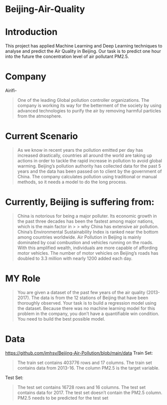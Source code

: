 # Beijing-Air-Quality
# Introduction
This project has applied Machine Learning and Deep Learning techniques to analyse and predict the Air Quality in Beijing. Our task is to predict one hour into the future the concentration level of air pollutant PM2.5.
# Company 
Airifi-
> One of the leading Global pollution controller organizations.
> The company is working its way for the betterment of the society by using advanced technologies to purify the air by removing harmful particles from the atmosphere.
# Current Scenario
>As we know in recent years the pollution emitted per day has increased drastically, countries all around the world are taking up actions in order to tackle the rapid increase in pollution to avoid global warming.
>Beijing’s pollution authority has collected data for the past 5 years and the data has been passed on to client by the government of China.
The company calculates pollution using traditional or manual methods, so it needs a model to do the long process.

# Currently, Beijing is suffering from:
> China is notorious for being a major polluter. Its economic growth in the past three decades has been the fastest among major nations, which is the main factor in > > why China has extensive air pollution.
> China’s Environmental Sustainability Index is ranked near the bottom among countries worldwide.
> Air Pollution in Beijing is mainly dominated by coal combustion and vehicles running on the roads.
> With this amplified wealth, individuals are more capable of affording motor vehicles. The number of motor vehicles on Beijing’s roads has doubled to 3.3 million with nearly 1200 added each day.

# MY Role
> You are given a dataset of the past few years of the air quality (2013-2017).
> The data is from the 12 stations of Beijing that have been thoroughly observed.
> Your task is to build a regression model using the dataset.
> Because there was no machine learning model for this problem in the company, you don’t have a quantifiable win condition. You need to build the best possible model.

# Data 
https://github.com/imhsv/Beijing-Air-Pollution/blob/main/data
Train Set: 
> The train set contains 403776 rows and 17 columns.
> The train set contains data from 2013-16.
> The column PM2.5 is the target variable.

Test Set:
> The test set contains 16728 rows and 16 columns.
> The test set contains data for 2017.
> The test set doesn’t contain the PM2.5 column.
> PM2.5 needs to be predicted for the test set
